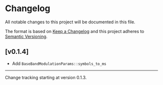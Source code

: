 # Changelog

All notable changes to this project will be documented in this file.

The format is based on [Keep a Changelog](https://keepachangelog.com/en/1.1.0/) and this project adheres to [Semantic Versioning](https://semver.org/).

## [v0.1.4]
- Add `BaseBandModulationParams::symbols_to_ms`

---

Change tracking starting at version 0.1.3.

